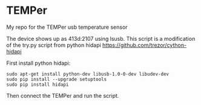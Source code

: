 # TEMPer
My repo for the TEMPer usb temperature sensor

The device shows up as 413d:2107 using lsusb.  This script is a modification of the try.py
script from python hidapi https://github.com/trezor/cython-hidapi

First install python hidapi:

```
sudo apt-get install python-dev libusb-1.0-0-dev libudev-dev
sudo pip install --upgrade setuptools
sudo pip install hidapi
```

Then connect the TEMPer and run the script.
